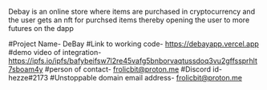 Debay is an online store where items are purchased in cryptocurrency and the user gets an nft for purchsed items thereby opening the user to more futures on the dapp


#Project Name- DeBay
#Link to working code- https://debayapp.vercel.app
#demo video of integration- https://ipfs.io/ipfs/bafybeifsw7l2re45vafg5bnborvaqtussdoq3vu2gffssprhlt7sboam4y
#person of contact- frolicbit@proton.me
#Discord id- hezze#2173
#Unstoppable domain email address- frolicbit@proton.me
